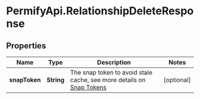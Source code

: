 # PermifyApi.RelationshipDeleteResponse

## Properties

Name | Type | Description | Notes
------------ | ------------- | ------------- | -------------
**snapToken** | **String** | The snap token to avoid stale cache, see more details on [Snap Tokens](../../operations/snap-tokens) | [optional] 


